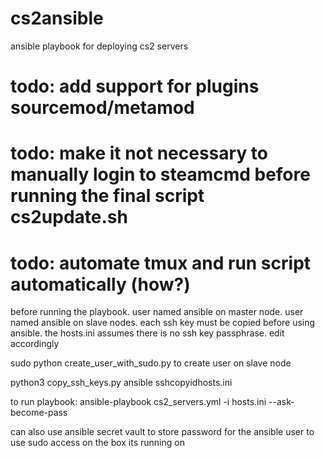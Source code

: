 # cs2ansible
ansible playbook for deploying cs2 servers
 
  
  # todo: add support for plugins sourcemod/metamod
  # todo: make it not necessary to manually login to steamcmd before running the final script cs2update.sh
  # todo: automate tmux and run script automatically (how?)


before running the playbook. user named ansible on master node. user named ansible on slave nodes. each ssh key must be copied before using ansible. the hosts.ini assumes there is no ssh key passphrase. edit accordingly

sudo python create_user_with_sudo.py to create user on slave node

python3 copy_ssh_keys.py ansible sshcopyidhosts.ini

to run playbook: ansible-playbook cs2_servers.yml -i hosts.ini --ask-become-pass

can also use ansible secret vault to store password for the ansible user to use sudo access on the box its running on
